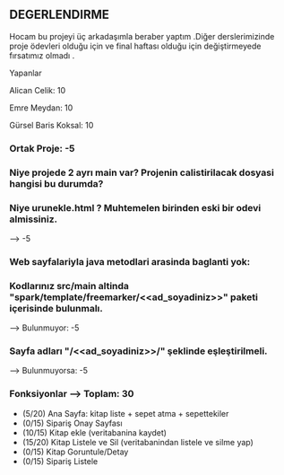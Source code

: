 ## DEGERLENDIRME

Hocam bu projeyi üç arkadaşımla beraber yaptım .Diğer derslerimizinde proje ödevleri olduğu için ve final haftası olduğu için değiştirmeyede fırsatımız olmadı .

Yapanlar

Alican Celik: 10

Emre Meydan: 10

Gürsel Baris Koksal: 10

### Ortak Proje: -5

### Niye projede 2 ayrı main var? Projenin calistirilacak dosyasi hangisi bu durumda?

### Niye urunekle.html ? Muhtemelen birinden eski bir odevi almissiniz. 
--> -5

### Web sayfalariyla java metodlari arasinda baglanti yok:

### Kodlarınız src/main altinda "spark/template/freemarker/<<ad_soyadiniz>>" paketi içerisinde bulunmalı.
--> Bulunmuyor: -5

### Sayfa adları "/<<ad_soyadiniz>>/" şeklinde eşleştirilmeli.
--> Bulunmuyorsa: -5

### Fonksiyonlar --> Toplam: 30
- (5/20) Ana Sayfa: kitap liste + sepet atma + sepettekiler
- (0/15) Sipariş Onay Sayfası
- (10/15) Kitap ekle (veritabanina kaydet)
- (15/20) Kitap Listele ve Sil (veritabanindan listele ve silme yap)
- (0/15) Kitap Goruntule/Detay
- (0/15) Sipariş Listele
